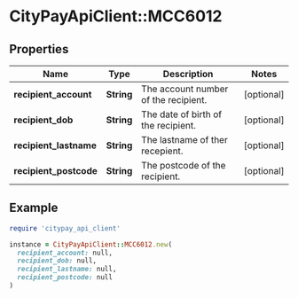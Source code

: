 # CityPayApiClient::MCC6012

## Properties

| Name | Type | Description | Notes |
| ---- | ---- | ----------- | ----- |
| **recipient_account** | **String** | The account number of the recipient. | [optional] |
| **recipient_dob** | **String** | The date of birth of the recipient. | [optional] |
| **recipient_lastname** | **String** | The lastname of ther recepient. | [optional] |
| **recipient_postcode** | **String** | The postcode of the recipient. | [optional] |

## Example

```ruby
require 'citypay_api_client'

instance = CityPayApiClient::MCC6012.new(
  recipient_account: null,
  recipient_dob: null,
  recipient_lastname: null,
  recipient_postcode: null
)
```

